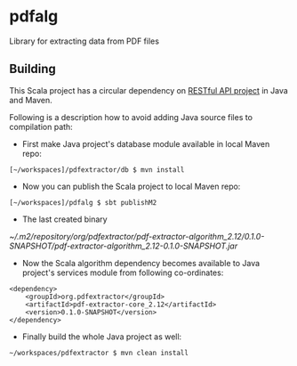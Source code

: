 # pdfalg
Library for extracting data from PDF files

## Building

This Scala project has a circular dependency on [RESTful API project](https://github.com/kveskimae/pdfextractor) in Java and Maven.

Following is a description how to avoid adding Java source files to compilation path:
* First make Java project's database module available in local Maven repo:
```
[~/workspaces]/pdfextractor/db $ mvn install
```
* Now you can publish the Scala project to local Maven repo:
````
[~/workspaces]/pdfalg $ sbt publishM2
````
* The last created binary 

*~/.m2/repository/org/pdfextractor/pdf-extractor-algorithm_2.12/0.1.0-SNAPSHOT/pdf-extractor-algorithm_2.12-0.1.0-SNAPSHOT.jar*

* Now the Scala algorithm dependency becomes available to Java project's services module from following co-ordinates:
````
<dependency>
    <groupId>org.pdfextractor</groupId>
    <artifactId>pdf-extractor-core_2.12</artifactId>
    <version>0.1.0-SNAPSHOT</version>
</dependency>
````
* Finally build the whole Java project as well:
````
~/workspaces/pdfextractor $ mvn clean install
````
